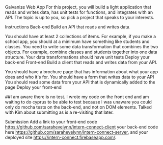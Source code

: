 Galvanize Web App
For this project, you will build a light application that reads and writes data, has unit tests for functions, and integrates with an API. The topic is up to you, so pick a project that speaks to your interests.

Instructions
Back-end
Build an API that reads and writes data.

You should have at least 2 collections of items. For example, if you make a school app, you should at a minimum have something like students and classes.
You need to write some data transformation that combines the two objects. For example, combine classes and students together into one data structure.
Your data transformations should have unit tests
Deploy your back-end
Front-end
Build a client that reads and writes data from your API.

You should have a brochure page that has information about what your app does and who it's for.
You should have a form that writes data to your API
You should read some data from your API that is dynamically added to the page
Deploy your front-end

##I am aware there is no test. I wrote my code on the front end and am waiting to do cyprus to be able to test because I was unaware you could only do mocha tests on the back-end, and not on DOM elements. Talked with Kim about submitting as is a re-visiting that later.

Submission
Add a link to your front-end code https://github.com/sarahevelynn/intern-connect-client
your back-end code here https://github.com/sarahevelynn/intern-connect-server,
and your deployed site https://intern-connect.firebaseapp.com/.
